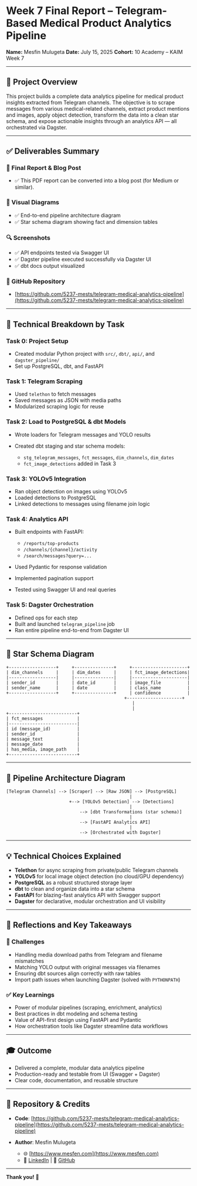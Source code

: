 # Week 7 Final Report – Telegram-Based Medical Product Analytics Pipeline

**Name:** Mesfin Mulugeta
**Date:** July 15, 2025
**Cohort:** 10 Academy – KAIM Week 7

---

## 🧠 Project Overview

This project builds a complete data analytics pipeline for medical product insights extracted from Telegram channels. The objective is to scrape messages from various medical-related channels, extract product mentions and images, apply object detection, transform the data into a clean star schema, and expose actionable insights through an analytics API — all orchestrated via Dagster.

---

## ✅ Deliverables Summary

### 📄 Final Report & Blog Post

- ✅ This PDF report can be converted into a blog post (for Medium or similar).

### 🧭 Visual Diagrams

- ✅ End-to-end pipeline architecture diagram
- ✅ Star schema diagram showing fact and dimension tables

### 🔍 Screenshots

- ✅ API endpoints tested via Swagger UI
- ✅ Dagster pipeline executed successfully via Dagster UI
- ✅ dbt docs output visualized

### 🔗 GitHub Repository

- [https://github.com/5237-mests/telegram-medical-analytics-pipeline](https://github.com/5237-mests/telegram-medical-analytics-pipeline)

---

## 🔧 Technical Breakdown by Task

### **Task 0: Project Setup**

- Created modular Python project with `src/`, `dbt/`, `api/`, and `dagster_pipeline/`
- Set up PostgreSQL, dbt, and FastAPI

### **Task 1: Telegram Scraping**

- Used `telethon` to fetch messages
- Saved messages as JSON with media paths
- Modularized scraping logic for reuse

### **Task 2: Load to PostgreSQL & dbt Models**

- Wrote loaders for Telegram messages and YOLO results
- Created dbt staging and star schema models:

  - `stg_telegram_messages`, `fct_messages`, `dim_channels`, `dim_dates`
  - `fct_image_detections` added in Task 3

### **Task 3: YOLOv5 Integration**

- Ran object detection on images using YOLOv5
- Loaded detections to PostgreSQL
- Linked detections to messages using filename join logic

### **Task 4: Analytics API**

- Built endpoints with FastAPI:

  - `/reports/top-products`
  - `/channels/{channel}/activity`
  - `/search/messages?query=...`

- Used Pydantic for response validation
- Implemented pagination support
- Tested using Swagger UI and real queries

### **Task 5: Dagster Orchestration**

- Defined ops for each step
- Built and launched `telegram_pipeline` job
- Ran entire pipeline end-to-end from Dagster UI

---

## 🌟 Star Schema Diagram

```
+------------------+     +---------------+     +---------------------+
| dim_channels     |     | dim_dates     |     | fct_image_detections|
|------------------|     |---------------|     |---------------------|
| sender_id        |     | date_id       |     | image_file          |
| sender_name      |     | date          |     | class_name          |
+------------------+     +---------------+     | confidence          |
                                             +---------------------+
                                                |
                                                |
+--------------------------+
| fct_messages             |
|--------------------------|
| id (message_id)          |
| sender_id                |
| message_text             |
| message_date             |
| has_media, image_path    |
+--------------------------+
```

---

## 🔄 Pipeline Architecture Diagram

```
[Telegram Channels] --> [Scraper] --> [Raw JSON] --> [PostgreSQL]
                                               |
                        +--> [YOLOv5 Detection] --> [Detections]
                                               |
                            --> [dbt Transformations (star schema)]
                                               |
                            --> [FastAPI Analytics API]
                                               |
                            --> [Orchestrated with Dagster]
```

---

## 💡 Technical Choices Explained

- **Telethon** for async scraping from private/public Telegram channels
- **YOLOv5** for local image object detection (no cloud/GPU dependency)
- **PostgreSQL** as a robust structured storage layer
- **dbt** to clean and organize data into a star schema
- **FastAPI** for blazing-fast analytics API with Swagger support
- **Dagster** for declarative, modular orchestration and UI visibility

---

## 🤔 Reflections and Key Takeaways

### 🚧 Challenges

- Handling media download paths from Telegram and filename mismatches
- Matching YOLO output with original messages via filenames
- Ensuring dbt sources align correctly with raw tables
- Import path issues when launching Dagster (solved with `PYTHONPATH`)

### ✅ Key Learnings

- Power of modular pipelines (scraping, enrichment, analytics)
- Best practices in dbt modeling and schema testing
- Value of API-first design using FastAPI and Pydantic
- How orchestration tools like Dagster streamline data workflows

---

## 🎓 Outcome

- Delivered a complete, modular data analytics pipeline
- Production-ready and testable from UI (Swagger + Dagster)
- Clear code, documentation, and reusable structure

---

## 📁 Repository & Credits

- **Code**: [https://github.com/5237-mests/telegram-medical-analytics-pipeline](https://github.com/5237-mests/telegram-medical-analytics-pipeline)
- **Author**: Mesfin Mulugeta

  - 🌐 [https://www.mesfen.com](https://www.mesfen.com)
  - 💼 [LinkedIn](https://linkedin.com/in/mesfin-mulgeta) | 🧠 [GitHub](https://github.com/5237-mests)

---

**Thank you!** 🎉
